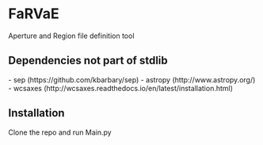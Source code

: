 # FaRVaE
Aperture and Region file definition tool

<h2>Dependencies not part of stdlib</h2>
- sep (https://github.com/kbarbary/sep)
- astropy (http://www.astropy.org/)
- wcsaxes (http://wcsaxes.readthedocs.io/en/latest/installation.html)
<h2>Installation</h2>
Clone the repo and run Main.py
